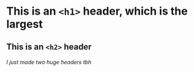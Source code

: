 # This is an `<h1>` header, which is the largest

## This is an `<h2>` header

###### I just made two huge headers tbh

